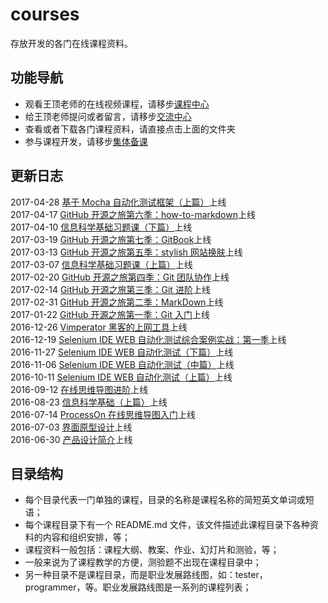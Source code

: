 # courses

存放开发的各门在线课程资料。

## 功能导航

- 观看王顶老师的在线视频课程，请移步[课程中心](http://edu.51cto.com/lecturer/index/user_id-8606427.html)
- 给王顶老师提问或者留言，请移步[交流中心](https://github.com/wangding/courses/issues)
- 查看或者下载各门课程资料，请直接点击上面的文件夹
- 参与课程开发，请移步[集体备课](CONTRIBUTION.md)

## 更新日志

2017-04-28 [基于 Mocha 自动化测试框架（上篇）](http://edu.51cto.com/course/course_id-9011.html)上线  
2017-04-17 [GitHub 开源之旅第六季：how-to-markdown](http://edu.51cto.com/course/course_id-8513.html)上线  
2017-04-10 [信息科学基础习题课（下篇）](http://edu.51cto.com/course/course_id-8836.html)上线  
2017-03-19 [GitHub 开源之旅第七季：GitBook](http://edu.51cto.com/course/course_id-8684.html)上线  
2017-03-13 [GitHub 开源之旅第五季：stylish 网站换肤](http://edu.51cto.com/course/course_id-8510.html)上线  
2017-03-07 [信息科学基础习题课（上篇）](http://edu.51cto.com/course/course_id-8511.html)上线  
2017-02-20 [GitHub 开源之旅第四季：Git 团队协作](http://edu.51cto.com/course/course_id-8367.html)上线  
2017-02-14 [GitHub 开源之旅第三季：Git 进阶](http://edu.51cto.com/course/course_id-8177.html)上线  
2017-02-31 [GitHub 开源之旅第二季：MarkDown](http://edu.51cto.com/course/course_id-8043.html)上线  
2017-01-22 [GitHub 开源之旅第一季：Git 入门](http://edu.51cto.com/course/course_id-7845.html)上线  
2016-12-26 [Vimperator 黑客的上网工具](http://edu.51cto.com/course/course_id-8023.html)上线  
2016-12-19 [Selenium IDE WEB 自动化测试综合案例实战：第一季](http://edu.51cto.com/course/course_id-7864.html)上线  
2016-11-27 [Selenium IDE WEB 自动化测试（下篇）](http://edu.51cto.com/course/course_id-7578.html)上线  
2016-11-06 [Selenium IDE WEB 自动化测试（中篇）](http://edu.51cto.com/course/course_id-7425.html)上线  
2016-10-11 [Selenium IDE WEB 自动化测试（上篇）](http://edu.51cto.com/course/course_id-7320.html)上线  
2016-09-12 [在线思维导图进阶](http://edu.51cto.com/course/course_id-7126.html)上线  
2016-08-23 [信息科学基础（上篇）](http://edu.51cto.com/course/course_id-6578.html)上线  
2016-07-14 [ProcessOn 在线思维导图入门](http://edu.51cto.com/course/course_id-6453.html)上线  
2016-07-03 [界面原型设计](http://edu.51cto.com/course/course_id-6438.html)上线  
2016-06-30 [产品设计简介](http://edu.51cto.com/course/course_id-6407.html)上线  


## 目录结构

- 每个目录代表一门单独的课程，目录的名称是课程名称的简短英文单词或短语；   
- 每个课程目录下有一个 README.md 文件，该文件描述此课程目录下各种资料的内容和组织安排，等；  
- 课程资料一般包括：课程大纲、教案、作业、幻灯片和测验，等；  
- 一般来说为了课程教学的方便，测验题不出现在课程目录中；  
- 另一种目录不是课程目录，而是职业发展路线图，如：tester，programmer，等。职业发展路线图是一系列的课程列表；  
